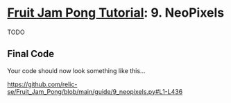 # [Fruit Jam Pong Tutorial](.#sections): 9. NeoPixels

TODO

## Final Code

Your code should now look something like this...

https://github.com/relic-se/Fruit_Jam_Pong/blob/main/guide/9_neopixels.py#L1-L436
